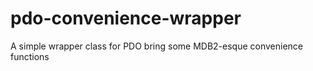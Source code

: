 # pdo-convenience-wrapper
A simple wrapper class for PDO bring some MDB2-esque convenience functions
